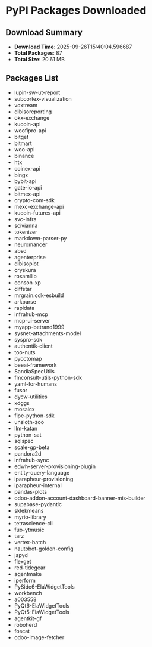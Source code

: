 # PyPI Packages Downloaded

## Download Summary
- **Download Time**: 2025-09-26T15:40:04.596687
- **Total Packages**: 87
- **Total Size**: 20.61 MB

## Packages List
- lupin-sw-ut-report
- subcortex-visualization
- voxtream
- dibisoreporting
- okx-exchange
- kucoin-api
- woofipro-api
- bitget
- bitmart
- woo-api
- binance
- htx
- coinex-api
- bingx
- bybit-api
- gate-io-api
- bitmex-api
- crypto-com-sdk
- mexc-exchange-api
- kucoin-futures-api
- svc-infra
- scivianna
- tokenizer
- markdown-parser-py
- neuromancer
- absd
- agenterprise
- dibisoplot
- cryskura
- rosamllib
- conson-xp
- diffstar
- mrgrain.cdk-esbuild
- arkparse
- rapidata
- infrahub-mcp
- mcp-ui-server
- myapp-betrand1999
- sysnet-attachments-model
- syspro-sdk
- authentik-client
- too-nuts
- pyoctomap
- beeai-framework
- SandiaSpecUtils
- fmconsult-utils-python-sdk
- yaml-for-humans
- fusor
- dycw-utilities
- xdggs
- mosaicx
- fipe-python-sdk
- unsloth-zoo
- llm-katan
- python-sat
- sqlspec
- scale-gp-beta
- pandora2d
- infrahub-sync
- edwh-server-provisioning-plugin
- entity-query-language
- iparapheur-provisioning
- iparapheur-internal
- pandas-plots
- odoo-addon-account-dashboard-banner-mis-builder
- supabase-pydantic
- sklekmeans
- myrio-library
- tetrascience-cli
- fuo-ytmusic
- tarz
- vertex-batch
- nautobot-golden-config
- japyd
- flexget
- red-tidegear
- agentmake
- iperform
- PySide6-ElaWidgetTools
- workbench
- a003558
- PyQt6-ElaWidgetTools
- PyQt5-ElaWidgetTools
- agentkit-gf
- roboherd
- foscat
- odoo-image-fetcher
